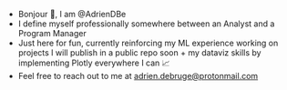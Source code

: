 - Bonjour 👋, I am @AdrienDBe
- I define myself professionally somewhere between an Analyst and a Program Manager
- Just here for fun, currently reinforcing my ML experience working on projects I will publish in a public repo soon + my dataviz skills by implementing Plotly everywhere I can 📈
- Feel free to reach out to me at adrien.debruge@protonmail.com

<!---
AdrienDBe/AdrienDBe is a ✨ special ✨ repository because its `README.md` (this file) appears on your GitHub profile.
You can click the Preview link to take a look at your changes.
--->
